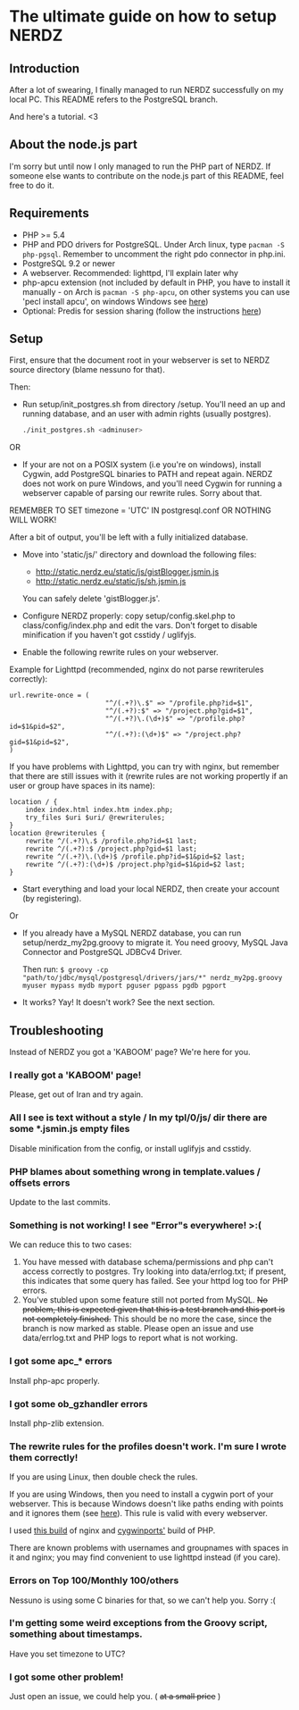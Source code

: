 The ultimate guide on how to setup NERDZ
=================================
Introduction
------------

After a lot of swearing, I finally managed to run NERDZ successfully on my local PC.
This README refers to the PostgreSQL branch. 

And here's a tutorial. <3

About the node.js part
----------------------

I'm sorry but until now I only managed to run the PHP part of NERDZ. If someone else
wants to contribute on the node.js part of this README, feel free to do it.

Requirements
------------

- PHP >= 5.4
- PHP and PDO drivers for PostgreSQL. Under Arch linux, type `pacman -S php-pgsql`. Remember to uncomment the right pdo connector in php.ini.
- PostgreSQL 9.2 or newer
- A webserver. Recommended: lighttpd, I'll explain later why
- php-apcu extension (not included by default in PHP, you have to install it manually - on Arch is `pacman -S php-apcu`, on other systems you can use 'pecl install apcu', on windows Windows see [here](http://dev.freshsite.pl/php-accelerators/apc.html))
- Optional: Predis for session sharing (follow the instructions [here](http://pear.nrk.io/))

Setup
-----

First, ensure that the document root in your webserver is set to NERDZ source directory (blame nessuno for that).

Then:

- Run setup/init_postgres.sh from directory /setup. You'll need an up and running database, and an user with admin rights (usually postgres).
  ```sh
  ./init_postgres.sh <adminuser>
  ```
  
OR

- If your are not on a POSIX system (i.e you're on windows), install Cygwin, add PostgreSQL binaries to PATH and repeat again. 
NERDZ does not work on pure Windows, and you'll need Cygwin for running a webserver capable of parsing our rewrite rules. 
Sorry about that. 

REMEMBER TO SET timezone = 'UTC' IN postgresql.conf OR NOTHING WILL WORK!
  
  After a bit of output, you'll be left with a fully initialized database.
- Move into 'static/js/' directory and download the following files:
    - http://static.nerdz.eu/static/js/gistBlogger.jsmin.js
    - http://static.nerdz.eu/static/js/sh.jsmin.js
  
  You can safely delete 'gistBlogger.js'.
- Configure NERDZ properly: copy setup/config.skel.php to class/config/index.php and edit the vars.
  Don't forget to disable minification if you haven't got csstidy / uglifyjs.
- Enable the following rewrite rules on your webserver.

Example for Lighttpd (recommended, nginx do not parse rewriterules correctly):

```lighttpd
url.rewrite-once = (
                        "^/(.+?)\.$" => "/profile.php?id=$1",
                        "^/(.+?):$" => "/project.php?gid=$1",
                        "^/(.+?)\.(\d+)$" => "/profile.php?id=$1&pid=$2",
                        "^/(.+?):(\d+)$" => "/project.php?gid=$1&pid=$2",
)
```
    

If you have problems with Lighttpd, you can try with nginx, but remember that there are still issues with it (rewrite rules are not working propertly if an user or group have spaces in its name):

```nginx
location / {
    index index.html index.htm index.php;
    try_files $uri $uri/ @rewriterules;
}
location @rewriterules {
    rewrite ^/(.+?)\.$ /profile.php?id=$1 last;
    rewrite ^/(.+?):$ /project.php?gid=$1 last;
    rewrite ^/(.+?)\.(\d+)$ /profile.php?id=$1&pid=$2 last;
    rewrite ^/(.+?):(\d+)$ /project.php?gid=$1&pid=$2 last;
}
```
    
- Start everything and load your local NERDZ, then create your account (by registering).

Or

- If you already have a MySQL NERDZ database, you can run setup/nerdz_my2pg.groovy to migrate it.
  You need groovy, MySQL Java Connector and PostgreSQL JDBCv4 Driver.
  
  Then run:
  `$ groovy -cp "path/to/jdbc/mysql/postgresql/drivers/jars/*" nerdz_my2pg.groovy myuser mypass mydb myport pguser pgpass pgdb pgport`

- It works? Yay! It doesn't work? See the next section.

Troubleshooting
---------------

Instead of NERDZ you got a 'KABOOM' page? We're here for you.

### I really got a 'KABOOM' page!

Please, get out of Iran and try again.

### All I see is text without a style / In my tpl/0/js/ dir there are some *.jsmin.js empty files

Disable minification from the config, or install uglifyjs and csstidy.

### PHP blames about something wrong in template.values / offsets errors

Update to the last commits.

### Something is not working! I see "Error"s everywhere! >:(

We can reduce this to two cases:

1. You have messed with database schema/permissions and php can't access correctly to postgres. Try looking into data/errlog.txt; if present, this indicates that some query has failed.
See your httpd log too for PHP errors.
2. You've stubled upon some feature still not ported from MySQL. ~~No problem, this is expected given that this is a test branch and this port is not completely finished.~~ This should be no more the case, since the branch is now marked as stable.
Please open an issue and use data/errlog.txt and PHP logs to report what is not working.

### I got some apc_* errors

Install php-apc properly.

### I got some ob_gzhandler errors

Install php-zlib extension.

### The rewrite rules for the profiles doesn't work. I'm sure I wrote them correctly!

If you are using Linux, then double check the rules.

If you are using Windows, then you need to install a cygwin port of your webserver. This is because
Windows doesn't like paths ending with points and it ignores them (see [here](http://forum.nginx.org/read.php?2,239445,239451#msg-239451)). This rule is valid with every webserver.

I used [this build](http://kevinworthington.com/nginx-for-windows/) of nginx and [cygwinports'](http://sourceware.org/cygwinports/) build of PHP.

There are known problems with usernames and groupnames with spaces in it and nginx; you may find convenient to use lighttpd instead (if you care).

### Errors on Top 100/Monthly 100/others

Nessuno is using some C binaries for that, so we can't help you. Sorry :(

### I'm getting some weird exceptions from the Groovy script, something about timestamps.

Have you set timezone to UTC?

### I got some other problem!

Just open an issue, we could help you. ( ~~at a small price~~ )
